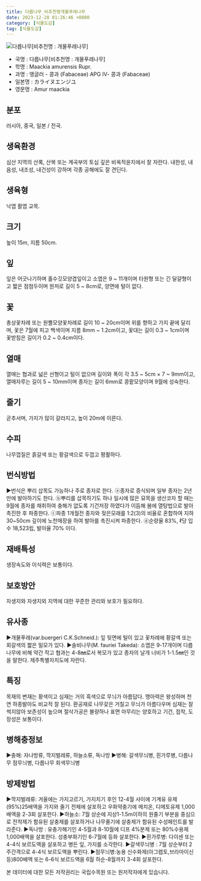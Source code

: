 ```yaml
---
title: 다릅나무_비추천명개물푸레나무
date: 2023-12-28 01:26:46 +0800
category: [식물도감]
tag: [식물도감]
---
```




![다릅나무[비추천명 : 개물푸레나무]](/fileUpload/plants/basic/Leguminosae/Maackia/12315/1_th2.JPG)
- 국명 : 다릅나무[비추천명 : 개물푸레나무]
- 학명 : Maackia amurensis Rupr.
- 과명 : 앵글러 - 콩과 (Fabaceae) APG Ⅳ- 콩과 (Fabaceae)
- 일본명 : カライヌエンジユ
- 영문명 : Amur maackia


## 분포
러시아, 중국, 일본 / 전국.
## 생육환경
심산 지역의 산록, 산복 또는 계곡부의 토심 깊은 비옥적윤지에서 잘 자란다. 내한성, 내음성, 내조성, 내건성이 강하며 각종 공해에도 잘 견딘다.
## 생육형
낙엽 활엽 교목.
## 크기
높이 15m, 지름 50cm.
## 잎
잎은 어긋나기하며 홀수깃모양겹잎이고 소엽은 9 ~ 11개이며 타원형 또는 긴 달걀형이고 짧은 점첨두이며 원저로 길이 5 ~ 8cm로, 양면에 털이 없다.
## 꽃
총상꽃차례 또는 원뿔모양꽃차례로 길이 10 ~ 20cm이며 위를 향하고 가지 끝에 달리며, 꽃은 7월에 피고 백색이며 지름 8mm ~ 1.2cm이고, 꽃대는 길이 0.3 ~ 1cm이며 꽃받침은 길이가 0.2 ~ 0.4cm이다.
## 열매
열매는 협과로 넓은 선형이고 털이 없으며 길이와 폭이 각 3.5 ~ 5cm × 7 ~ 9mm이고, 열매자루는 길이 5 ~ 10mm이며 종자는 길이 6mm로 콩팥모양이며 9월에 성숙한다.
## 줄기
곧추서며, 가지가 많이 갈라지고, 높이 20m에 이른다.
## 수피
나무껍질은 흙갈색 또는 황갈색으로 두껍고 평활하다.
## 번식방법
▶번식은 뿌리 삽목도 가능하나 주로 종자로 한다. ⓐ종자로 증식되며 일부 종자는 2년만에 발아하기도 한다. ⓑ뿌리를 삽목하기도 하나 일시에 많은 묘목을 생산코자 할 때는 9월에 종자를 채취하여 충해가 없도록 기건저장 하였다가 이듬해 봄에 열탕법으로 발아 촉진한 후 파종한다. ⓒ파종 1개월전 종자와 젖은모래를 1:2(3)의 비율로 혼합하여 지하 30~50cm 깊이에 노천매장을 하여 발아를 촉진시켜 파종한다. ⓓ순량율 83%, ℓ당 입수 18,523립, 발아율 70% 이다.
## 재배특성
생장속도와 이식력은 보통이다.
## 보호방안
자생지와 자생지외 지역에 대한 꾸준한 관리와 보호가 필요하다.
## 유사종
▶개물푸레(var.buergeri C.K.Schneid.): 잎 뒷면에 털이 있고 꽃차례에 황갈색 또는 회갈색의 짧은 밀모가 있다.▶솔비나무(M. fauriei Takeda): 소엽은 9-17개이며 다릅나무에 비해 약간 작고 협과는 4-8㎜로서 복모가 있고 종자의 날개 너비가 1-1.5㎜인 것을 말한다. 제주특별자치도에 자란다.
## 특징
목재의 변재는 황색이고 심재는 거의 흑색으로 무늬가 아름답다. 맹아력은 왕성하며 천연 하종발아도 비교적 잘 된다. 환공재로 나무갗은 거칠고 무늬가 아름다우며 심재는 잘썩지않아 보존성이 높으며 절삭가공은 불량하나 표면 마무리는 양호하고 기건, 접착, 도장성은 보통이다.
## 병해충정보
▶충해: 자나방류, 깍지벌레류, 하늘소류, 독나방▶병해: 갈색무늬병, 흰가루병, 다릅나무 점무늬병, 다릅나무 회색무늬병
## 방제방법
▶깍지벌레류: 겨울에는 가지고르기, 가지치기 후인 12-4월 사이에 기계유 유제(95%)25배액을 가지와 줄기 전체에 살포하고 우화약충기에 메치온, 디메토유제 1,000배액을 2-3회 살포한다.▶하늘소: 7월 상순에 지상1-1.5m이하의 원줄기 부분을 중심으로 전착제가 함유된 살충제를 살포하거나 나무줄기에 살충제가 함유된 수성페인트를 발라준다.▶독나방 : 유충가해기인 4-5월과 8-10월에 디프 4%분제 또는 80%수용제 1,000배액을 살포한다. 성충부화기인 6-7월에 등화 살포한다.▶흰가루병: 다이센 또는 4-4식 보르도액을 살포하고 병든 잎, 가지를 소각한다.▶갈색무늬병 : 7월 상순부터 2주간격으로 4-4식 보르도액을 뿌린다.▶점무늬병:농용 신수화제(아그렙토,브라마이신 등)800배액 또는 6-6식 보르드액을 6월 하순-8월까지 3-4회 살포한다.






본 데이터에 대한 모든 저작권리는 국립수목원 또는 원저작자에게 있습니다.

